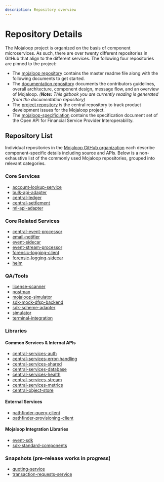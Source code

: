 ```yaml
---
description: Repository overview
---
```


# Repository Details

The Mojaloop project is organized on the basis of component microservices. As such, there are over twenty different repositories in GitHub that align to the different services. The following four repositories are pinned to the project:

* The [mojaloop repository](https://github.com/mojaloop/mojaloop) contains the master readme file along with the following documents to get started.
* The [documentation repository](https://github.com/mojaloop/documentation) documents the contributors guidelines, overall architecture, component design, message flow, and an overview of Mojaloop. _(__Note:__ This gitbook you are currently reading is generated from the documentation repository)_
* The [project repository](https://github.com/mojaloop/project) is the central repository to track product development issues for the Mojaloop project.
* The [mojaloop-specificiation](https://github.com/mojaloop/mojaloop-specification) contains the specification document set of the Open API for Financial Service Provider Interoperability.

## Repository List

Individual repositories in the [Mojaloop GitHub organization](https://github.com/mojaloop/) each describe component-specific details including source and APIs. Below is a non-exhaustive list of the commonly used Mojaloop repositories, grouped into relevant categories.

### Core Services
- [account-lookup-service](https://github.com/mojaloop/account-lookup-service)
- [bulk-api-adapter](https://github.com/mojaloop/bulk-api-adapter)
- [central-ledger](https://github.com/mojaloop/central-ledger)
- [central-settlement](https://github.com/mojaloop/central-settlement)
- [ml-api-adapter](https://github.com/mojaloop/ml-api-adapter)

### Core Related Services
- [central-event-processor](https://github.com/mojaloop/central-event-processor)
- [email-notifier](https://github.com/mojaloop/email-notifier)
- [event-sidecar](https://github.com/mojaloop/event-sidecar)
- [event-stream-processor](https://github.com/mojaloop/event-stream-processor)
- [forensic-logging-client](https://github.com/mojaloop/forensic-logging-client)
- [forensic-logging-sidecar](https://github.com/mojaloop/forensic-logging-sidecar)
- [helm](https://github.com/mojaloop/helm)

### QA/Tools
- [license-scanner](https://github.com/mojaloop/license-scanner)
- [postman](https://github.com/mojaloop/postman)
- [mojaloop-simulator](https://github.com/mojaloop/mojaloop-simulator)
- [sdk-mock-dfsp-backend](https://github.com/mojaloop/sdk-mock-dfsp-backend)
- [sdk-scheme-adapter](https://github.com/mojaloop/sdk-scheme-adapter)
- [simulator](https://github.com/mojaloop/simulator)
- [terminal-integration](https://github.com/mojaloop/terminal-integration)

### Libraries

#### Common Services & Internal APIs
- [central-services-auth](https://github.com/mojaloop/central-services-auth)
- [central-services-error-handling](https://github.com/mojaloop/central-services-error-handling)
- [central-services-shared](https://github.com/mojaloop/central-services-shared)
- [central-services-database](https://github.com/mojaloop/central-services-database)
- [central-services-health](https://github.com/mojaloop/central-services-health)
- [central-services-stream](https://github.com/mojaloop/central-services-stream)
- [central-services-metrics](https://github.com/mojaloop/central-services-metrics)
- [central-object-store](https://github.com/mojaloop/central-object-store)

#### External Services
- [pathfinder-query-client](https://github.com/mojaloop/pathfinder-query-client)
- [pathfinder-provisioning-client](https://github.com/mojaloop/pathfinder-provisioning-client)

#### Mojaloop Integration Libraries
- [event-sdk](https://github.com/mojaloop/event-sdk)
- [sdk-standard-components](https://github.com/mojaloop/sdk-standard-components)

### Snapshots (pre-release works in progress)
- [quoting-service](https://github.com/mojaloop/quoting-service)
- [transaction-requests-service](https://github.com/mojaloop/transaction-requests-service)


